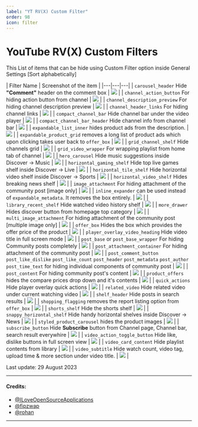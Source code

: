 ```yaml
---
label: "YT RV(X) Custom Filter"
order: 98
icon: filter
---
```


# YouTube RV(X) Custom Filters

This  List of items that can be hide using Custom Filter option inside General Settings [Sort alphabetically]

| Filter Name | Screenshot of the item |
|---|---|---|
| `carousel_header` Hide **"Comment"** header on the comment box | ![](https://github-production-user-asset-6210df.s3.amazonaws.com/82371061/263311832-3383c92b-fe41-4d00-bd3b-b8de5c728354.png) |
| `channel_action_button` For hiding action button from channel | ![](https://github-production-user-asset-6210df.s3.amazonaws.com/82371061/264081895-bae83d84-3d2f-4943-bdbb-e7af40fb5551.png) |
| `channel_description_preview` For hiding channel description preview | ![](https://github-production-user-asset-6210df.s3.amazonaws.com/82371061/264082769-e206b437-f427-4c83-905e-923a896d89b6.png) |
| `channel_header_links` For hiding channel links | ![](https://github-production-user-asset-6210df.s3.amazonaws.com/82371061/264079727-e240b8a2-645e-4987-a497-53731e36361b.png) |
| `compact_channel_bar` Hide channel bar under the video player | ![](https://github-production-user-asset-6210df.s3.amazonaws.com/82371061/263509768-a34165a4-de81-4dd9-9b49-e5d1c1ea4720.jpg) |
| `compact_channel_bar_header` Hide channel info from channel bar | ![](https://github-production-user-asset-6210df.s3.amazonaws.com/82371061/263509937-e2a35082-6e66-4bc3-8ab8-3d6561c0283d.jpg) |
| `expandable_list_inner` hides product ads from the description. | ![](https://user-images.githubusercontent.com/117499019/244920930-1040a30a-dc90-49d6-82e2-a00520ccd55b.png) |
| `expandable_product_grid` removes a long list of product ads which upon clicking takes user back to `offer_box` | ![](https://user-images.githubusercontent.com/117499019/244918938-2b8b5fb3-7462-4737-b658-0843f17bf5c2.png) |
| `grid_channel_shelf` Hide channels grid | ![](https://github-production-user-asset-6210df.s3.amazonaws.com/82371061/263473867-e8c85554-c7c7-4040-907e-b776cb1dee0e.png) |
| `grid_video_wrapper` For wrapping playlist from home tab of channel | ![](https://github-production-user-asset-6210df.s3.amazonaws.com/82371061/264083099-ab65248f-d36b-4d6c-b124-38bbbfd40c47.png) |
| `hero_carousel` Hide music suggestions inside Discover -> Music | ![](https://github-production-user-asset-6210df.s3.amazonaws.com/82371061/263474010-45f67dcc-581d-4b16-bcf4-09248ee23edd.png) |
| `horizontal_gaming_shelf` Hide top live games shelf inside Discover -> Live | ![](https://github-production-user-asset-6210df.s3.amazonaws.com/82371061/263474088-3c9e3d30-a7ec-4199-ba62-bbebc661cd10.png) |
| `horizontal_tile_shelf` Hide horizontal video shelf inside Discover -> Sports | ![](https://github-production-user-asset-6210df.s3.amazonaws.com/82371061/263474243-d1242379-2bdd-4d24-a852-7603db413211.png) |
| `horizontal_video_shelf` Hides breaking news shelf | ![](https://github-production-user-asset-6210df.s3.amazonaws.com/82371061/263311273-b6d3affa-e668-4289-a34d-ffc06835b30a.png) |
| `image_attachment` For hiding attachment of the community post [image only] | ![](https://github-production-user-asset-6210df.s3.amazonaws.com/82371061/264088110-101888c3-5bae-405c-a7b9-e07ac688e7e0.png) |
| `inline_expander` can be used instead of `expandable_metadata`. It removes the box entirely. | ![](https://user-images.githubusercontent.com/117499019/244917808-990a2819-eb5e-47eb-b4c5-158ef7ed2692.png) |
| `library_recent_shelf` Hide watched video history shelf | ![](https://github-production-user-asset-6210df.s3.amazonaws.com/82371061/263314942-7a5b4d69-1d05-49db-9094-9ae914a5a125.png) |
| `more_drawer` Hides discover button from homepage top category | ![](https://github-production-user-asset-6210df.s3.amazonaws.com/82371061/263474330-6fc1fd61-b3bb-4e61-b308-da3037dc457a.png) |
| `multi_image_attachment` For hiding attachment of the community post [multiple image only] | ![](https://github-production-user-asset-6210df.s3.amazonaws.com/82371061/264091369-24c12d50-3adb-4047-9b49-f4e29baaaab7.png) |
| `offer_box` Hides the box which provides the offer price of the product | ![](https://user-images.githubusercontent.com/117499019/244917906-35cf37cb-8526-4bbf-8b77-edd6a283f1fe.png) |
| `player_overlay_video_heading` Hide video title in full screen mode | ![](https://github-production-user-asset-6210df.s3.amazonaws.com/82371061/263313396-143aa728-ce07-4cb7-8f57-a3ad8d758609.png) |
| `post_base` or `post_base_wrapper` For hiding Community posts completely | ![](https://github-production-user-asset-6210df.s3.amazonaws.com/82371061/264084713-3005a3f1-dd8a-461b-8361-d69aff6e366d.png) |
| `post_attachment_container` For hiding attachment of the community post | ![](https://github-production-user-asset-6210df.s3.amazonaws.com/82371061/264089393-6b9aa5dc-0956-457e-abc5-2b3976d27063.png) |
| `post_comment_button` `post_like_dislike` `post_like_count` `post_header` `post_metadata` `post_author` `post_time_text` for hiding individual components of community post | ![](https://github-production-user-asset-6210df.s3.amazonaws.com/82371061/264095712-b7290f3b-3aff-43ee-b0fc-8561d8847ea8.png) |
| `post_content` For hiding community post's content | ![](https://github-production-user-asset-6210df.s3.amazonaws.com/82371061/264087123-ff92ad05-1830-407c-9a34-5d5db9766e0d.png) |
| `product_offers` hides the compare prices drop down and it's contents | ![](https://user-images.githubusercontent.com/117499019/244918320-f0e77a26-a1fd-48fa-981f-13438562d26e.png) |
| `quick_actions` Hide player overlay quick actions | ![](https://github-production-user-asset-6210df.s3.amazonaws.com/82371061/263313060-93b06e5e-d427-4d1f-ac67-c6cdc6b83895.png) |
| `related_video` Hide related video under current watching video | ![](https://github-production-user-asset-6210df.s3.amazonaws.com/82371061/263319461-e8b87f37-99bc-49fc-b660-45ec19309ac0.png) |
| `shelf_header` Hide posts in search results | ![](https://github-production-user-asset-6210df.s3.amazonaws.com/82371061/263310675-6a1f5e80-60cf-4cf1-9bb1-36709bc65e14.jpg) |
| `shopping_flagging` removes the report listing option from `offer_box` | ![](https://user-images.githubusercontent.com/117499019/244919879-0ff8fa73-7e62-41f9-be25-cac9f7401f21.png) |
| `shorts_shelf` Hide the shorts shelf | ![](https://github-production-user-asset-6210df.s3.amazonaws.com/82371061/263312492-80145f6c-b569-45a0-9988-69ae0fda787e.png) |
| `snappy_horizontal_shelf` Hide handy horizontal shelves inside Discover -> News | ![](https://github-production-user-asset-6210df.s3.amazonaws.com/82371061/263474162-4769dbda-7193-4e8e-a6cf-fa5c6d8fed9d.png) |
| `styled_product_carousel` hides the product images | ![](https://user-images.githubusercontent.com/117499019/244918005-2aa3cbe3-b4f2-4cc3-a75c-ce5750c8061d.png) |
| `subscribe_button` Hide **Subscribe** button from Channel page, Channel bar, search result everywhire | ![](https://github-production-user-asset-6210df.s3.amazonaws.com/82371061/263595829-b574b799-327d-4e43-b8af-7e816b832d90.jpg) |
| `video_action_toggle_button` Hide like, dislike buttons in full screen view | ![](https://github-production-user-asset-6210df.s3.amazonaws.com/82371061/263313868-ecd65726-5112-41b3-86a9-e0a08e14c62c.png) |
| `video_card_content` Hide playlist contents from library | ![](https://github-production-user-asset-6210df.s3.amazonaws.com/82371061/263478662-99324dde-3304-40ab-ab5d-ec76e9de55b9.png) |
| `video_subtitle` Hide watch count, video tag, upload time & more section under video title. | ![](https://github-production-user-asset-6210df.s3.amazonaws.com/82371061/263509564-c6efe8d4-372a-4421-afb4-f4bec1fe9b21.jpg) |



Last update: 29 August 2023

---

#### Credits:
- [@ILoveOpenSourceApplications](https://github.com/ILoveOpenSourceApplications)
- [@fipzwap](https://t.me/fipzwap)
- [@rohan](https://t.me/hellonet1)

---
